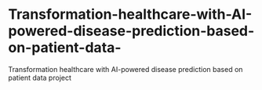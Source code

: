 # Transformation-healthcare-with-AI-powered-disease-prediction-based-on-patient-data-
Transformation healthcare with AI-powered disease prediction based on patient data project
